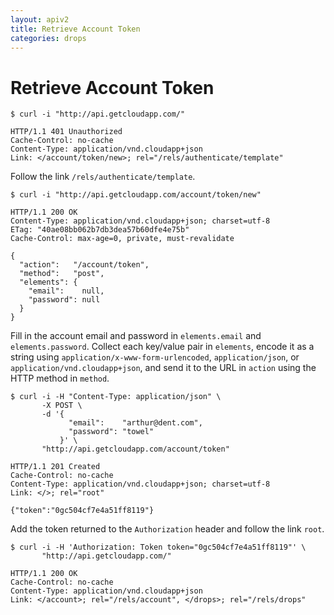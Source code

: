 ```yaml
---
layout: apiv2
title: Retrieve Account Token
categories: drops
---
```


# Retrieve Account Token

    $ curl -i "http://api.getcloudapp.com/"

    HTTP/1.1 401 Unauthorized
    Cache-Control: no-cache
    Content-Type: application/vnd.cloudapp+json
    Link: </account/token/new>; rel="/rels/authenticate/template"

Follow the link `/rels/authenticate/template`.

    $ curl -i "http://api.getcloudapp.com/account/token/new"

    HTTP/1.1 200 OK
    Content-Type: application/vnd.cloudapp+json; charset=utf-8
    ETag: "40ae08bb062b7db3dea57b60dfe4e75b"
    Cache-Control: max-age=0, private, must-revalidate

    {
      "action":   "/account/token",
      "method":   "post",
      "elements": {
        "email":    null,
        "password": null
      }
    }

Fill in the account email and password in `elements.email` and
`elements.password`. Collect each key/value pair in `elements`, encode it as a
string using `application/x-www-form-urlencoded`, `application/json`, or
`application/vnd.cloudapp+json`, and send it to the URL in `action` using the
HTTP method in `method`.

    $ curl -i -H "Content-Type: application/json" \
           -X POST \
           -d '{
                 "email":    "arthur@dent.com",
                 "password": "towel"
               }' \
           "http://api.getcloudapp.com/account/token"

    HTTP/1.1 201 Created
    Cache-Control: no-cache
    Content-Type: application/vnd.cloudapp+json; charset=utf-8
    Link: </>; rel="root"

    {"token":"0gc504cf7e4a51ff8119"}

Add the token returned to the `Authorization` header and follow the link `root`.

    $ curl -i -H 'Authorization: Token token="0gc504cf7e4a51ff8119"' \
           "http://api.getcloudapp.com/"

    HTTP/1.1 200 OK
    Cache-Control: no-cache
    Content-Type: application/vnd.cloudapp+json
    Link: </account>; rel="/rels/account", </drops>; rel="/rels/drops"

